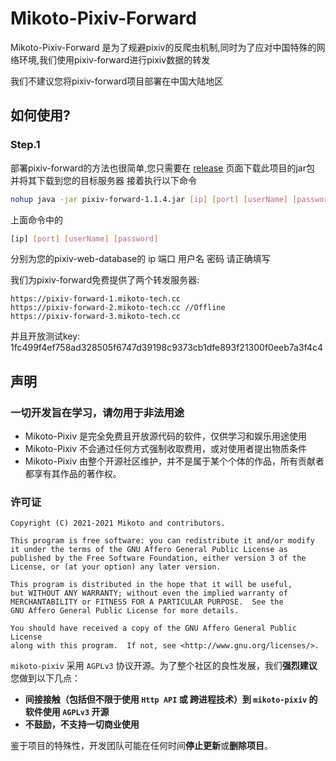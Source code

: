 # Mikoto-Pixiv-Forward

Mikoto-Pixiv-Forward 是为了规避pixiv的反爬虫机制,同时为了应对中国特殊的网络环境,我们使用pixiv-forward进行pixiv数据的转发

我们不建议您将pixiv-forward项目部署在中国大陆地区

## 如何使用?

### Step.1

部署pixiv-forward的方法也很简单,您只需要在 [release](https://github.com/mikoto2464/pixiv/releases) 页面下载此项目的jar包 并将其下载到您的目标服务器 接着执行以下命令

```bash
nohup java -jar pixiv-forward-1.1.4.jar [ip] [port] [userName] [password] > pixiv-forward.log 2>&1 &
```

上面命令中的

```bash
[ip] [port] [userName] [password]
```

分别为您的pixiv-web-database的 ip 端口 用户名 密码 请正确填写

我们为pixiv-forward免费提供了两个转发服务器:

```
https://pixiv-forward-1.mikoto-tech.cc
https://pixiv-forward-2.mikoto-tech.cc //Offline
https://pixiv-forward-3.mikoto-tech.cc
```

并且开放测试key: 1fc499f4ef758ad328505f6747d39198c9373cb1dfe893f21300f0eeb7a3f4c4

## 声明

### 一切开发旨在学习，请勿用于非法用途

- Mikoto-Pixiv 是完全免费且开放源代码的软件，仅供学习和娱乐用途使用
- Mikoto-Pixiv 不会通过任何方式强制收取费用，或对使用者提出物质条件
- Mikoto-Pixiv 由整个开源社区维护，并不是属于某个个体的作品，所有贡献者都享有其作品的著作权。

### 许可证

    Copyright (C) 2021-2021 Mikoto and contributors.

    This program is free software: you can redistribute it and/or modify
    it under the terms of the GNU Affero General Public License as
    published by the Free Software Foundation, either version 3 of the
    License, or (at your option) any later version.

    This program is distributed in the hope that it will be useful,
    but WITHOUT ANY WARRANTY; without even the implied warranty of
    MERCHANTABILITY or FITNESS FOR A PARTICULAR PURPOSE.  See the
    GNU Affero General Public License for more details.

    You should have received a copy of the GNU Affero General Public License
    along with this program.  If not, see <http://www.gnu.org/licenses/>.

`mikoto-pixiv` 采用 `AGPLv3` 协议开源。为了整个社区的良性发展，我们**强烈建议**您做到以下几点：

- **间接接触（包括但不限于使用 `Http API` 或 跨进程技术）到 `mikoto-pixiv` 的软件使用 `AGPLv3` 开源**
- **不鼓励，不支持一切商业使用**

鉴于项目的特殊性，开发团队可能在任何时间**停止更新**或**删除项目**。